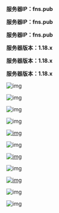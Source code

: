 **服务器IP：fns.pub**

**服务器IP：fns.pub**

**服务器IP：fns.pub**

**服务器版本：1.18.x**

**服务器版本：1.18.x**

**服务器版本：1.18.x**

![img](https://thingy.top/view.php/76ed24aaa4c7f507ef85c447ba944d62.png)

![img](https://thingy.top/view.php/dcf932f6f2628330371696b71f682af4.png)

![img](https://thingy.top/view.php/a2ae0c720af9afcd449c6a03167b65d4.png)

![img](https://thingy.top/view.php/ac617d0a1d0d5bf0ad87b5d6ee5500ca.png)

[![img](https://thingy.top/view.php/e9aad73c74dbe09f543c55774ef19e12.png)](https://afdian.net/@fnstudio)

![img](https://thingy.top/view.php/1e364ede2a8aa8d0d3db21613dccd6c3.png)

[![img](https://thingy.top/view.php/9c7663b7bacd52e5bef1a8c98371e028.png)](https://qun.qq.com/qqweb/qunpro/share?_wv=3&_wwv=128&appChannel=share&inviteCode=lXoXX&from=246610&biz=ka)

![img](https://thingy.top/view.php/25331f4dd2282af6752ffcbe27a620f0.png)

[![img](https://thingy.top/view.php/03c6d90d4da9c1f8e637c3e777bfc0ee.png)](https://qun.qq.com/qqweb/qunpro/share?_wv=3&_wwv=128&appChannel=share&inviteCode=1W93Soj&from=246610&biz=ka)

![img](https://thingy.top/view.php/5cc0b263bb523471bedbb0cc8d8d1c01.png)

![img](https://thingy.top/view.php/d533bd7e9b231f49ef94f22ac71c05e6.png)
